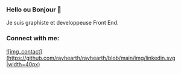 ### Hello ou Bonjour  👋

Je suis graphiste et developpeuse Front End.

### Connect with me:
[![img_contact](https://github.com/rayhearth/rayhearth/blob/main/img/linkedin.svg |width=40px)](https://www.linkedin.com/in/emmanuelle-jupon-11b24a7b/)



<!--
**rayhearth/rayhearth** is a ✨ _special_ ✨ repository because its `README.md` (this file) appears on your GitHub profile.

Here are some ideas to get you started:

- 🔭 I’m currently working on ...
- 🌱 I’m currently learning ...
- 👯 I’m looking to collaborate on ...
- 🤔 I’m looking for help with ...
- 💬 Ask me about ...
- 📫 How to reach me: ...
- 😄 Pronouns: ...
- ⚡ Fun fact: ...
-->
